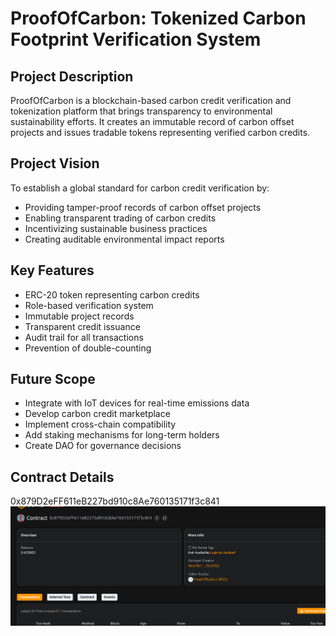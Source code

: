 # ProofOfCarbon: Tokenized Carbon Footprint Verification System

## Project Description
ProofOfCarbon is a blockchain-based carbon credit verification and tokenization platform that brings transparency to environmental sustainability efforts. It creates an immutable record of carbon offset projects and issues tradable tokens representing verified carbon credits.

## Project Vision
To establish a global standard for carbon credit verification by:
- Providing tamper-proof records of carbon offset projects
- Enabling transparent trading of carbon credits
- Incentivizing sustainable business practices
- Creating auditable environmental impact reports  
  
## Key Features
- ERC-20 token representing carbon credits
- Role-based verification system
- Immutable project records
- Transparent credit issuance
- Audit trail for all transactions
- Prevention of double-counting

## Future Scope
- Integrate with IoT devices for real-time emissions data
- Develop carbon credit marketplace
- Implement cross-chain compatibility
- Add staking mechanisms for long-term holders
- Create DAO for governance decisions
   
## Contract Details  
0x879D2eFF611eB227bd910c8Ae760135171f3c841   
![alt text](image.png)
